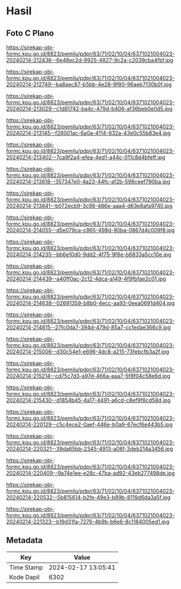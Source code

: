 # Hasil

## Foto C Plano

https://sirekap-obj-formc.kpu.go.id/8823/pemilu/pdpr/63/71/02/10/04/6371021004023-20240214-212436--6e48ec2d-9925-4827-9c2a-c2039cba4fbf.jpg

https://sirekap-obj-formc.kpu.go.id/8823/pemilu/pdpr/63/71/02/10/04/6371021004023-20240214-212749--ba8aec87-b5bb-4e28-9f80-96aeb7130b0f.jpg

https://sirekap-obj-formc.kpu.go.id/8823/pemilu/pdpr/63/71/02/10/04/6371021004023-20240214-213029--c1d81742-ba4c-479d-b406-af36beb0e0d5.jpg

https://sirekap-obj-formc.kpu.go.id/8823/pemilu/pdpr/63/71/02/10/04/6371021004023-20240214-213145--f28001ac-6a0a-4114-832a-43e0c55b83e4.jpg

https://sirekap-obj-formc.kpu.go.id/8823/pemilu/pdpr/63/71/02/10/04/6371021004023-20240214-213402--7ca9f2a4-efea-4ed1-a44c-011c8d4bfeff.jpg

https://sirekap-obj-formc.kpu.go.id/8823/pemilu/pdpr/63/71/02/10/04/6371021004023-20240214-213618--357347e0-4a23-44fc-af2b-598ceef790ba.jpg

https://sirekap-obj-formc.kpu.go.id/8823/pemilu/pdpr/63/71/02/10/04/6371021004023-20240214-213841--b072ecb9-3c98-486e-aaa4-d63e8afa9740.jpg

https://sirekap-obj-formc.kpu.go.id/8823/pemilu/pdpr/63/71/02/10/04/6371021004023-20240214-214055--d5e079ca-c965-498d-90ba-0867d4c009f8.jpg

https://sirekap-obj-formc.kpu.go.id/8823/pemilu/pdpr/63/71/02/10/04/6371021004023-20240214-214235--bb6e10d0-9dd2-4f75-9f8e-b6833a5cc10e.jpg

https://sirekap-obj-formc.kpu.go.id/8823/pemilu/pdpr/63/71/02/10/04/6371021004023-20240214-214439--a40ff0ac-2c12-4dca-a149-4f9fbfae2c01.jpg

https://sirekap-obj-formc.kpu.go.id/8823/pemilu/pdpr/63/71/02/10/04/6371021004023-20240214-214638--02691359-b8b0-4ecc-aa93-0eea0691d404.jpg

https://sirekap-obj-formc.kpu.go.id/8823/pemilu/pdpr/63/71/02/10/04/6371021004023-20240214-214815--27fc0da7-394d-479d-85a7-cc1edae366c9.jpg

https://sirekap-obj-formc.kpu.go.id/8823/pemilu/pdpr/63/71/02/10/04/6371021004023-20240214-215006--d30c54e1-e696-4dc8-a215-73febcfb3a2f.jpg

https://sirekap-obj-formc.kpu.go.id/8823/pemilu/pdpr/63/71/02/10/04/6371021004023-20240214-215214--cd75c7d3-a97d-466a-aaa7-5f8f04c58e6d.jpg

https://sirekap-obj-formc.kpu.go.id/8823/pemilu/pdpr/63/71/02/10/04/6371021004023-20240214-215430--d1854b45-4a17-4491-a6cd-c8ef9f8cd58d.jpg

https://sirekap-obj-formc.kpu.go.id/8823/pemilu/pdpr/63/71/02/10/04/6371021004023-20240214-220129--c5c4ece2-0aef-446e-b0a9-67ecf6e443b5.jpg

https://sirekap-obj-formc.kpu.go.id/8823/pemilu/pdpr/63/71/02/10/04/6371021004023-20240214-220321--39da65bb-2345-4913-a08f-3deb214a3456.jpg

https://sirekap-obj-formc.kpu.go.id/8823/pemilu/pdpr/63/71/02/10/04/6371021004023-20240214-220409--9a74e1ee-e28c-47ba-ad92-43eb277498de.jpg

https://sirekap-obj-formc.kpu.go.id/8823/pemilu/pdpr/63/71/02/10/04/6371021004023-20240214-220532--5b815614-b2fe-49e3-b89b-8119d6da3a5f.jpg

https://sirekap-obj-formc.kpu.go.id/8823/pemilu/pdpr/63/71/02/10/04/6371021004023-20240214-221323--b19d31fa-7276-4b9b-b6e6-8c1184005ed1.jpg


## Metadata

| Key        | Value               |
| ---------- | ------------------- |
| Time Stamp | 2024-02-17 13:05:41 |
| Kode Dapil | 6302                |



